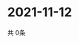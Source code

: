 # 2021-11-12
  共 0条

  <!-- BEGIN -->
  <!-- 最后更新时间Fri Nov 12 2021 05:03:27 GMT+0000 (Coordinated Universal Time) -->
  
  <!-- END -->
  
  